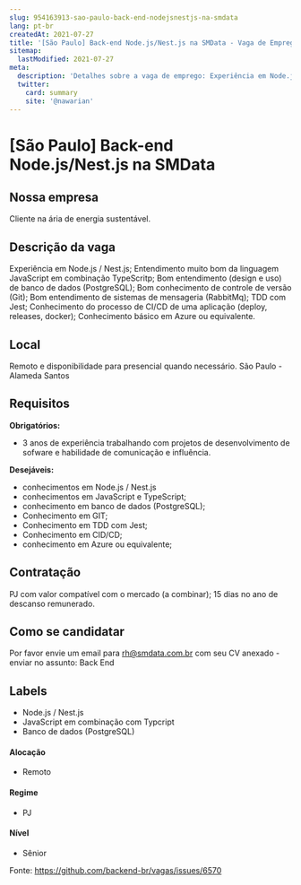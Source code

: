 ```yaml
---
slug: 954163913-sao-paulo-back-end-nodejsnestjs-na-smdata
lang: pt-br
createdAt: 2021-07-27
title: '[São Paulo] Back-end Node.js/Nest.js na SMData - Vaga de Emprego'
sitemap:
  lastModified: 2021-07-27
meta:
  description: 'Detalhes sobre a vaga de emprego: Experiência em Node.js / Nest.js; Entendimento muito bom da linguagem JavaScript em combinação TypeScritp; Bom entendimento (design e uso) de banco de dados (PostgreSQL); Bom conhecimento de controle de versão (Git); Bom entendimento de sistemas de mensageria (RabbitMq); TDD com Jest; Conhecimento do processo de CI/CD de uma aplicação (deploy, releases, docker); Conhecimento básico em Azure ou equivalente.'
  twitter:
    card: summary
    site: '@nawarian'
---
```


# [São Paulo] Back-end Node.js/Nest.js na SMData

## Nossa empresa

Cliente na ária de energia sustentável.

## Descrição da vaga

Experiência em Node.js / Nest.js;
Entendimento muito bom da linguagem JavaScript em combinação TypeScritp;
Bom entendimento (design e uso) de banco de dados (PostgreSQL);
Bom conhecimento de controle de versão (Git);
Bom entendimento de sistemas de mensageria (RabbitMq);
 TDD com Jest;
 Conhecimento do processo de CI/CD de uma aplicação (deploy, releases, docker);
 Conhecimento básico em Azure ou equivalente.

## Local

Remoto e disponibilidade para presencial quando necessário. São Paulo - Alameda Santos

## Requisitos

**Obrigatórios:**
- 3 anos de experiência trabalhando com projetos de desenvolvimento de sofware e habilidade de comunicação e influência.

**Desejáveis:**
- conhecimentos em Node.js / Nest.js
- conhecimentos em JavaScript e TypeScript;
- conhecimento em banco de dados (PostgreSQL);
- Conhecimento em GIT;
- Conhecimento em TDD com Jest;
- Conhecimento em CID/CD;
- conhecimento em Azure ou equivalente;

## Contratação

PJ com valor compatível com o mercado (a combinar);
15 dias no ano de descanso remunerado.

## Como se candidatar

Por favor envie um email para rh@smdata.com.br com seu CV anexado - enviar no assunto: Back End

## Labels

- Node.js / Nest.js
- JavaScript em combinação com Typcript
- Banco de dados (PostgreSQL)

#### Alocação

- Remoto

#### Regime

- PJ

#### Nível

- Sênior





Fonte: https://github.com/backend-br/vagas/issues/6570